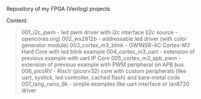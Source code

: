 Repository of my FPGA (Verilog) projects

Content:
> 001_i2c_pwm - led pwm driver with i2c interface (i2c source - opencores.org)
> 002_ws2812b - addressable led driver (with color generator module)
> 003_cortex_m3_blink - GW1NSR-4C Cortex-M3 Hard Core with led blink example
> 004_cortex_m3_uart - extension of previous example with uart IP Core
> 005_cortex_m3_apb_pwm - extension of previous example with PWM peripheral on APB bus
> 006_picoRV - RiscV (picorv32) core with custom peripherals (like uart, systick, led controller, cached flash) and bare-metal code
> 007_tang_nano_9k - simple examples like uart interface or lan8720 driver
